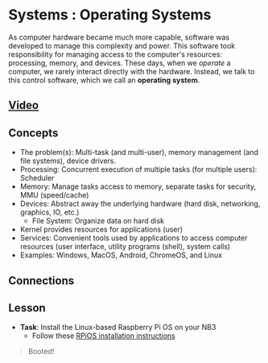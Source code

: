 # Systems : Operating Systems
As computer hardware became much more capable, software was developed to manage this complexity and power. This software took responsibility for managing access to the computer's resources: processing, memory, and devices. These days, when we *operate* a computer, we rarely interact directly with the hardware. Instead, we talk to this control software, which we call an **operating system**.

## [Video](https://vimeo.com/1036096746)

## Concepts
- The problem(s): Multi-task (and multi-user), memory management (and file systems), device drivers.
- Processing: Concurrent execution of multiple tasks (for multiple users): Scheduler
- Memory: Manage tasks access to memory, separate tasks for security, MMU (speed/cache)
- Devices: Abstract away the underlying hardware (hard disk, networking, graphics, IO, etc.)
  - File System: Organize data on hard disk
- Kernel provides resources for applications (user)
- Services: Convenient tools used by applications to access computer resources (user interface, utility programs (shell), system calls)
- Examples: Windows, MacOS, Android, ChromeOS, and Linux

## Connections

## Lesson

- **Task**: Install the Linux-based Raspberry Pi OS on your NB3
    - Follow these [RPiOS installation instructions](../../../boxes/systems/rpios/README.md)
> Booted!

